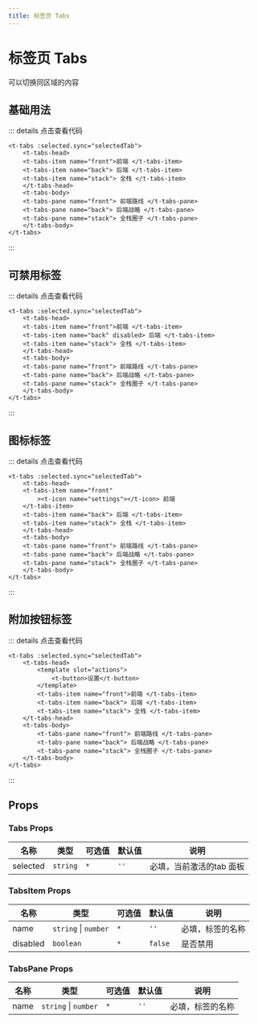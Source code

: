 ```yaml
---
title: 标签页 Tabs
---
```


# 标签页 Tabs

可以切换同区域的内容

## 基础用法

<ClientOnly>
<Tabs-demo/>
</ClientOnly>

::: details 点击查看代码

```vue
<t-tabs :selected.sync="selectedTab">
    <t-tabs-head>
    <t-tabs-item name="front">前端 </t-tabs-item>
    <t-tabs-item name="back"> 后端 </t-tabs-item>
    <t-tabs-item name="stack"> 全栈 </t-tabs-item>
    </t-tabs-head>
    <t-tabs-body>
    <t-tabs-pane name="front"> 前端路线 </t-tabs-pane>
    <t-tabs-pane name="back"> 后端战略 </t-tabs-pane>
    <t-tabs-pane name="stack"> 全栈圈子 </t-tabs-pane>
    </t-tabs-body>
</t-tabs>
```
:::

## 可禁用标签

<ClientOnly>
<Tabs-demo-disabled/>
</ClientOnly>

::: details 点击查看代码

```vue
<t-tabs :selected.sync="selectedTab">
    <t-tabs-head>
    <t-tabs-item name="front">前端 </t-tabs-item>
    <t-tabs-item name="back" disabled> 后端 </t-tabs-item>
    <t-tabs-item name="stack"> 全栈 </t-tabs-item>
    </t-tabs-head>
    <t-tabs-body>
    <t-tabs-pane name="front"> 前端路线 </t-tabs-pane>
    <t-tabs-pane name="back"> 后端战略 </t-tabs-pane>
    <t-tabs-pane name="stack"> 全栈圈子 </t-tabs-pane>
    </t-tabs-body>
</t-tabs>
```
:::


## 图标标签

<ClientOnly>
<Tabs-demo-icon/>
</ClientOnly>

::: details 点击查看代码

```vue
<t-tabs :selected.sync="selectedTab">
    <t-tabs-head>
    <t-tabs-item name="front"
        ><t-icon name="settings"></t-icon> 前端
    </t-tabs-item>
    <t-tabs-item name="back"> 后端 </t-tabs-item>
    <t-tabs-item name="stack"> 全栈 </t-tabs-item>
    </t-tabs-head>
    <t-tabs-body>
    <t-tabs-pane name="front"> 前端路线 </t-tabs-pane>
    <t-tabs-pane name="back"> 后端战略 </t-tabs-pane>
    <t-tabs-pane name="stack"> 全栈圈子 </t-tabs-pane>
    </t-tabs-body>
</t-tabs>
```
:::

## 附加按钮标签

<ClientOnly>
<Tabs-demo-button/>
</ClientOnly>

::: details 点击查看代码

```vue
<t-tabs :selected.sync="selectedTab">
    <t-tabs-head>
        <template slot="actions">
            <t-button>设置</t-button>
        </template>
        <t-tabs-item name="front">前端 </t-tabs-item>
        <t-tabs-item name="back"> 后端 </t-tabs-item>
        <t-tabs-item name="stack"> 全栈 </t-tabs-item>
    </t-tabs-head>
    <t-tabs-body>
        <t-tabs-pane name="front"> 前端路线 </t-tabs-pane>
        <t-tabs-pane name="back"> 后端战略 </t-tabs-pane>
        <t-tabs-pane name="stack"> 全栈圈子 </t-tabs-pane>
    </t-tabs-body>
</t-tabs>
```
:::

## Props

### Tabs Props

| 名称     | 类型     | 可选值 | 默认值 | 说明                     |
| -------- | -------- | ------ | ------ | ------------------------ |
| selected | `string` | `*`    | `''`   | 必填，当前激活的tab 面板 |


### TabsItem Props

| 名称     | 类型                 | 可选值 | 默认值  | 说明             |
| -------- | -------------------- | ------ | ------- | ---------------- |
| name     | `string` \| `number` | `*`    | `''`    | 必填，标签的名称 |
| disabled | `boolean`            | `*`    | `false` | 是否禁用         |


### TabsPane Props

| 名称 | 类型                 | 可选值 | 默认值 | 说明             |
| ---- | -------------------- | ------ | ------ | ---------------- |
| name | `string` \| `number` | `*`    | `''`   | 必填，标签的名称 |
